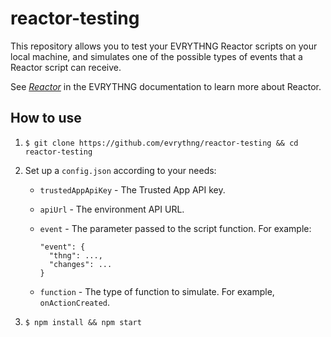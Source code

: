 # reactor-testing

This repository allows you to test your EVRYTHNG Reactor scripts on your local
machine, and simulates one of the possible types of events that a Reactor script
can receive.

See [_Reactor_](https://developers.evrythng.com/docs/reactor) in the EVRYTHNG
documentation to learn more about Reactor.


## How to use

1. `$ git clone https://github.com/evrythng/reactor-testing && cd reactor-testing`

2. Set up a `config.json` according to your needs:

    - `trustedAppApiKey` - The Trusted App API key.
    - `apiUrl` - The environment API URL.
    - `event` - The parameter passed to the script function. For example:

      ```
      "event": {
        "thng": ...,
        "changes": ...
      }
      ```

    - `function` - The type of function to simulate. For example, 
      `onActionCreated`.

3. `$ npm install && npm start`
